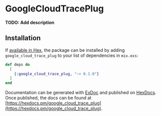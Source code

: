 # GoogleCloudTracePlug

**TODO: Add description**

## Installation

If [available in Hex](https://hex.pm/docs/publish), the package can be installed
by adding `google_cloud_trace_plug` to your list of dependencies in `mix.exs`:

```elixir
def deps do
  [
    {:google_cloud_trace_plug, "~> 0.1.0"}
  ]
end
```

Documentation can be generated with [ExDoc](https://github.com/elixir-lang/ex_doc)
and published on [HexDocs](https://hexdocs.pm). Once published, the docs can
be found at [https://hexdocs.pm/google_cloud_trace_plug](https://hexdocs.pm/google_cloud_trace_plug).

